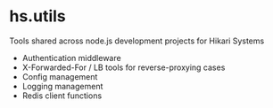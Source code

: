 # hs.utils

Tools shared across node.js development projects for Hikari Systems

* Authentication middleware
* X-Forwarded-For / LB tools for reverse-proxying cases
* Config management
* Logging management
* Redis client functions